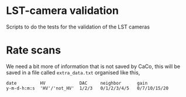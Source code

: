 # LST-camera validation
Scripts to do the tests for the validation of the LST cameras


# Rate scans
We need a bit more of information that is not saved by CaCo, this will be saved in a file called `extra_data.txt` organised like this,

```
date         HV             DAC     neighbor      gain
y-m-d-h:m:s  'HV'/'not_HV'  1/2/3   0/1/2/3/4/5   0/7/10/15/20
```
